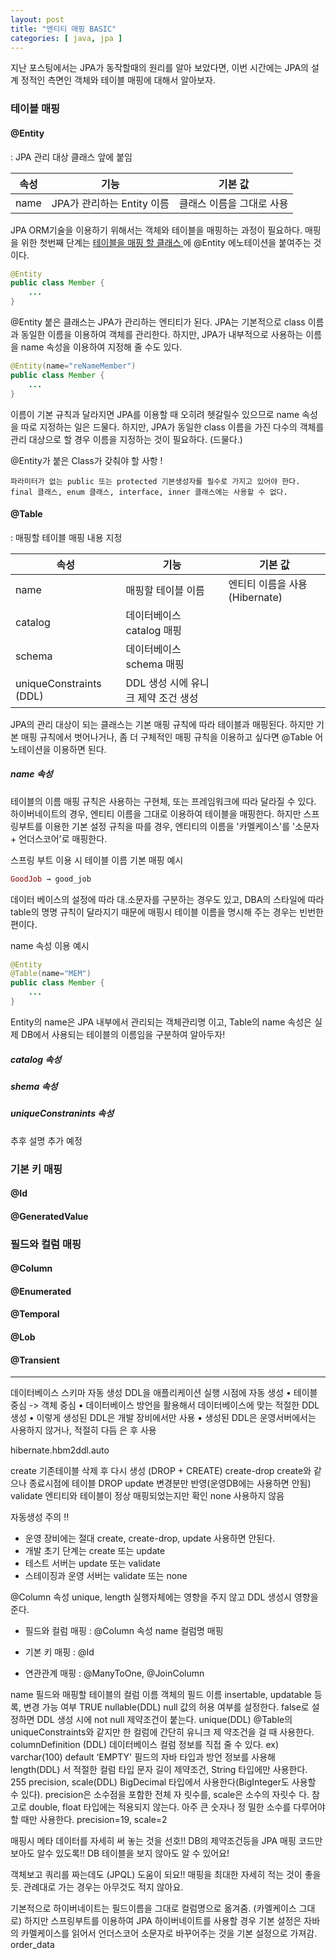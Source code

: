 ```yaml
---
layout: post
title: "엔티티 매핑 BASIC"
categories: [ java, jpa ]
---
```


지난 포스팅에서는 JPA가 동작할때의 원리를 알아 보았다면,
이번 시간에는 JPA의 설계 정적인 측면인 객체와 테이블 매핑에 대해서 알아보자.

### 테이블 매핑

#### @Entity
: JPA 관리 대상 클래스 앞에 붙임

속성 | 기능 | 기본 값               
--------------------- | --------------------- | --------------------- 
name | JPA가 관리하는 Entity 이름 | 클래스 이름을 그대로 사용

JPA ORM기술을 이용하기 위해서는 객체와 테이블을 매핑하는 과정이 필요하다.
매핑을 위한 첫번째 단계는 <u> 테이블을 매핑 할 클래스 </u>에 @Entity 에노테이션을 붙여주는 것이다.
```java
@Entity
public class Member {
    ...
}
```
@Entity 붙은 클래스는 JPA가 관리하는 엔티티가 된다.
JPA는 기본적으로 class 이름과 동일한 이름을 이용하여 객체를 관리한다. 
하지만, JPA가 내부적으로 사용하는 이름을 name 속성을 이용하여 지정해 줄 수도 있다. 
```java
@Entity(name="reNameMember")
public class Member {
    ...
}
```
이름이 기본 규칙과 달라지면 JPA를 이용할 때 오히려 헷갈릴수 있으므로 name 속성을 따로 지정하는 일은 드물다.
하지만, JPA가 동일한 class 이름을 가진 다수의 객체를 관리 대상으로 할 경우 이름을 지정하는 것이 필요하다. (드물다.)

@Entity가 붙은 Class가 갖춰야 할 사항 !
```
파라미터가 없는 public 또는 protected 기본생성자를 필수로 가지고 있어야 한다.
final 클래스, enum 클래스, interface, inner 클래스에는 사용할 수 없다.
```

#### @Table
: 매핑할 테이블 매핑 내용 지정

속성 | 기능 | 기본 값               
--------------------- | --------------------- | --------------------- 
name  | 매핑할 테이블 이름 | 엔티티 이름을 사용 (Hibernate)
catalog | 데이터베이스 catalog 매핑 | 
schema | 데이터베이스 schema 매핑 | 
uniqueConstraints (DDL) | DDL 생성 시에 유니크 제약 조건 생성 | 

JPA의 관리 대상이 되는 클래스는 기본 매핑 규칙에 따라 테이블과 매핑된다.
하지만 기본 매핑 규칙에서 벗어나거나, 좀 더 구체적인 매핑 규칙을 이용하고 싶다면 @Table 어노테이션을 이용하면 된다.

##### name 속성 
테이블의 이름 매핑 규칙은 사용하는 구현체, 또는 프레임워크에 따라 달라질 수 있다.
하이버네이트의 경우, 엔티티 이름을 그대로 이용하여 테이블을 매핑한다.
하지만 스프링부트를 이용한 기본 설정 규칙을 따를 경우, 엔티티의 이름을 '카멜케이스'를 '소문자 + 언더스코어'로 매핑한다.

스프링 부트 이용 시 테이블 이름 기본 매핑 예시
```ex
GoodJob → good_job 
``` 

데이터 베이스의 설정에 따라 대.소문자를 구분하는 경우도 있고, DBA의 스타일에 따라 table의 명명 규칙이 달라지기 때문에
매핑시 테이블 이름을 명시해 주는 경우는 빈번한 편이다.

name 속성 이용 예시
```java
@Entity
@Table(name="MEM")
public class Member {
    ...
}
```
Entity의 name은 JPA 내부에서 관리되는 객체관리명 이고, Table의 name 속성은 실제 DB에서 사용되는 테이블의 이름임을 구분하여 알아두자! 

##### catalog 속성
##### shema 속성
##### uniqueConstranints 속성
추후 설명 추가 예정


### 기본 키 매핑
#### @Id
#### @GeneratedValue

### 필드와 컬럼 매핑
#### @Column
#### @Enumerated
#### @Temporal
#### @Lob
#### @Transient

--------------------------------------------------------------------------

데이터베이스 스키마 자동 생성 
DDL을 애플리케이션 실행 시점에 자동 생성
• 테이블 중심 -> 객체 중심
• 데이터베이스 방언을 활용해서 데이터베이스에 맞는 적절한
DDL 생성
• 이렇게 생성된 DDL은 개발 장비에서만 사용
• 생성된 DDL은 운영서버에서는 사용하지 않거나, 적절히 다듬
은 후 사용

hibernate.hbm2ddl.auto

create 기존테이블 삭제 후 다시 생성 (DROP + CREATE)
create-drop create와 같으나 종료시점에 테이블 DROP
update 변경분만 반영(운영DB에는 사용하면 안됨)
validate 엔티티와 테이블이 정상 매핑되었는지만 확인
none 사용하지 않음

자동생성 주의 !!
- 운영 장비에는 절대 create, create-drop, update 사용하면 안된다.
- 개발 초기 단계는 create 또는 update
- 테스트 서버는 update 또는 validate
- 스테이징과 운영 서버는 validate 또는 none

@Column
속성 unique, length 실행자체에는 영향을 주지 않고 DDL 생성시 영향을 준다.


- 필드와 컬럼 매핑 : @Column
속성 name 컬럼명 매핑



- 기본 키 매핑 : @Id

- 연관관계 매핑 : @ManyToOne, @JoinColumn


name 필드와 매핑할 테이블의 컬럼 이름 객체의 필드 이름
insertable,
updatable
등록, 변경 가능 여부 TRUE
nullable(DDL) null 값의 허용 여부를 설정한다. false로 설정하면 DDL 생성 시에
not null 제약조건이 붙는다.
unique(DDL) @Table의 uniqueConstraints와 같지만 한 컬럼에 간단히 유니크 제
약조건을 걸 때 사용한다.
columnDefinition
(DDL)
데이터베이스 컬럼 정보를 직접 줄 수 있다.
ex) varchar(100) default ‘EMPTY'
필드의 자바 타입과
방언 정보를 사용해
length(DDL) 서 적절한 컬럼 타입
문자 길이 제약조건, String 타입에만 사용한다. 255
precision,
scale(DDL)
BigDecimal 타입에서 사용한다(BigInteger도 사용할 수 있다).
precision은 소수점을 포함한 전체 자 릿수를, scale은 소수의 자릿수
다. 참고로 double, float 타입에는 적용되지 않는다. 아주 큰 숫자나
정 밀한 소수를 다루어야 할 때만 사용한다.
precision=19,
scale=2


매핑시 메타 데이터를 자세히 써 놓는 것을 선호!! 
DB의 제약조건등을 JPA 매핑 코드만 보아도 알수 있도록!! 
DB 테이블을 보지 않아도 알 수 있어요! 

객체보고 쿼리를 짜는데도 (JPQL) 도움이 되요!! 
매핑을 최대한 자세히 적는 것이 좋을 듯.
관례대로 가는 경우는 아무것도 적지 않아요. 


기본적으로 하이버네이트는 필드이름을 그대로 컬럼명으로 옮겨줌. (카멜케이스 그대로)
하지만 스프링부트를 이용하여 JPA 하이버네이트를 사용할 경우 기본 설정은 자바의 카멜케이스를 읽어서 언더스코어 소문자로 바꾸어주는 것을 기본 설정으로 가져감. order_data
